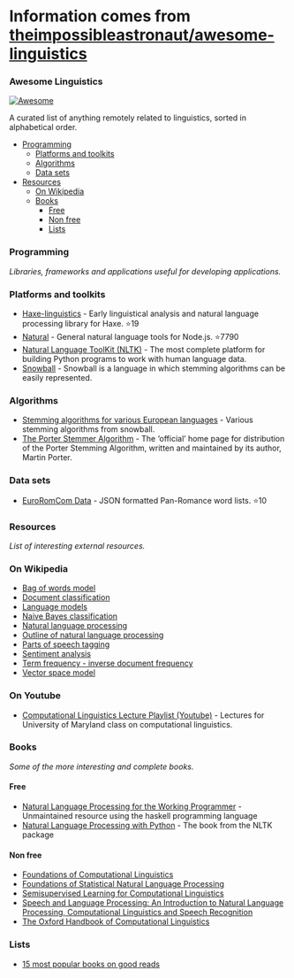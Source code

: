 # Information comes from [theimpossibleastronaut/awesome-linguistics](https://github.com/theimpossibleastronaut/awesome-linguistics)
### Awesome Linguistics
[![Awesome](https://cdn.rawgit.com/sindresorhus/awesome/d7305f38d29fed78fa85652e3a63e154dd8e8829/media/badge.svg)](https://github.com/sindresorhus/awesome)

A curated list of anything remotely related to linguistics, sorted in alphabetical order.

- [Programming](#programming)
    - [Platforms and toolkits](#platforms-and-toolkits)
    - [Algorithms](#algorithms)
    - [Data sets](#data-sets)
- [Resources](#resources)
    - [On Wikipedia](#on-wikipedia)
    - [Books](#books)
        - [Free](#free)
        - [Non free](#non-free)
        - [Lists](#lists)

### Programming
*Libraries, frameworks and applications useful for developing applications.*

### Platforms and toolkits
* [Haxe-linguistics](https://github.com/sexybiggetje/haxe-linguistics) - Early linguistical analysis and natural language processing library for Haxe. :star:19
* [Natural](https://github.com/NaturalNode/natural) - General natural language tools for Node.js. :star:7790
* [Natural Language ToolKit (NLTK)](http://www.nltk.org/) - The most complete platform for building Python programs to work with human language data.
* [Snowball](http://snowball.tartarus.org/) - Snowball is a language in which stemming algorithms can be easily represented.

### Algorithms
* [Stemming algorithms for various European languages](http://snowball.tartarus.org/texts/stemmersoverview.html) - Various stemming algorithms from snowball.
* [The Porter Stemmer Algorithm](http://tartarus.org/martin/PorterStemmer/) - The ‘official’ home page for distribution of the Porter Stemming Algorithm, written and maintained by its author, Martin Porter.

### Data sets
* [EuroRomCom Data](https://github.com/kirkins/euroromcom) - JSON formatted Pan-Romance word lists. :star:10

### Resources
*List of interesting external resources.*

### On Wikipedia
* [Bag of words model](http://en.wikipedia.org/wiki/Bag-of-words_model)
* [Document classification](http://en.wikipedia.org/wiki/Document_classification)
* [Language models](http://en.wikipedia.org/wiki/Language_model)
* [Naive Bayes classification](http://en.wikipedia.org/wiki/Naive_Bayes_classifier)
* [Natural language processing](http://en.wikipedia.org/wiki/Natural_language_processing)
* [Outline of natural language processing](http://en.wikipedia.org/wiki/Outline_of_natural_language_processing)
* [Parts of speech tagging](http://en.wikipedia.org/wiki/Part-of-speech_tagging)
* [Sentiment analysis](http://en.wikipedia.org/wiki/Sentiment_analysis)
* [Term frequency - inverse document frequency](http://en.wikipedia.org/wiki/Tf%E2%80%93idf)
* [Vector space model](http://en.wikipedia.org/wiki/Vector_space_model)

### On Youtube
* [Computational Linguistics Lecture Playlist (Youtube)](https://www.youtube.com/playlist?list=PLegWUnz91WfuPebLI97-WueAP90JO-15i) - Lectures for University of Maryland class on computational linguistics.

### Books
*Some of the more interesting and complete books.*

#### Free
* [Natural Language Processing for the Working Programmer](https://github.com/nlpwp) - Unmaintained resource using the haskell programming language
* [Natural Language Processing with Python](http://www.nltk.org/book/) - The book from the NLTK package

#### Non free
* [Foundations of Computational Linguistics](http://books.google.com/books?id=o9iGAgAAQBAJ&dq=Foundations+of+Computational+Linguistics&hl=nl&source=gbs_navlinks_s)
* [Foundations of Statistical Natural Language Processing](https://books.google.nl/books?id=YiFDxbEX3SUC)
* [Semisupervised Learning for Computational Linguistics](http://books.google.com/books/about/Semisupervised_Learning_for_Computationa.html?id=VCd67cGB_rAC&redir_esc=y)
* [Speech and Language Processing: An Introduction to Natural Language Processing, Computational Linguistics and Speech Recognition](https://books.google.nl/books?id=fZmj5UNK8AQC)
* [The Oxford Handbook of Computational Linguistics](http://www.oxfordhandbooks.com/view/10.1093/oxfordhb/9780199276349.001.0001/oxfordhb-9780199276349)

### Lists
* [15 most popular books on good reads](http://www.goodreads.com/shelf/show/natural-language-processing)

